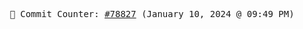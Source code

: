 <p align="center">
    <samp>
        📮 Commit Counter: <a href="https://github.com/Javascript-void0/Javascript-void0/commits/main">#78827</a> (January 10, 2024 @ 09:49 PM)
    </samp>
</p>